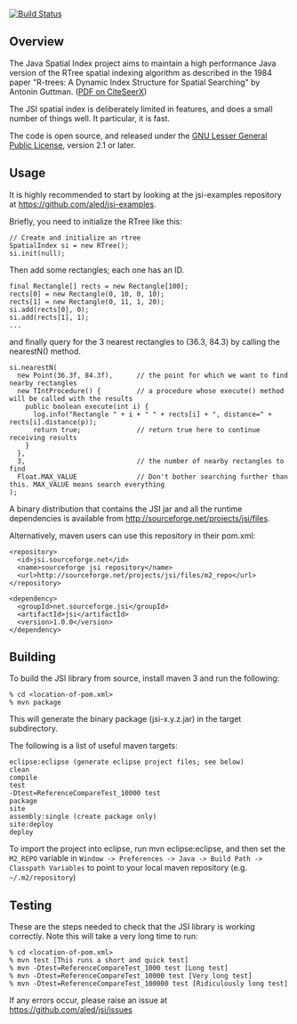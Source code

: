 [![Build Status](https://www.travis-ci.org/aled/jsi.png?branch=master)](https://www.travis-ci.org/aled/jsi)

Overview
--------
The Java Spatial Index project aims to maintain a high performance Java version of the RTree spatial indexing algorithm as described in the 1984 paper "R-trees: A Dynamic Index Structure for Spatial Searching" by Antonin Guttman.  (<a href="http://citeseerx.ist.psu.edu/viewdoc/download?doi=10.1.1.131.7887&amp;rep=rep1&amp;type=pdf">PDF on CiteSeerX</a>)

The JSI spatial index is deliberately limited in features,
      and does a small number of things well. It particular, it is fast.

The code is open source, and released under the <a href="http://www.gnu.org/copyleft/lesser.html">GNU Lesser General Public License</a>, version 2.1 or later.

Usage
-----
It is highly recommended to start by looking at the jsi-examples repository at <a href=https://github.com/aled/jsi-examples>https://github.com/aled/jsi-examples</a>.

Briefly, you need to initialize the RTree like this:

    // Create and initialize an rtree
    SpatialIndex si = new RTree();
    si.init(null);

Then add some rectangles; each one has an ID.

    final Rectangle[] rects = new Rectangle[100];
    rects[0] = new Rectangle(0, 10, 0, 10);
    rects[1] = new Rectangle(0, 11, 1, 20);
    si.add(rects[0], 0);
    si.add(rects[1], 1);
    ...

and finally query for the 3 nearest rectangles to (36.3, 84.3) by calling the nearestN() method.

    si.nearestN(
      new Point(36.3f, 84.3f),      // the point for which we want to find nearby rectangles
      new TIntProcedure() {         // a procedure whose execute() method will be called with the results
        public boolean execute(int i) {
          log.info("Rectangle " + i + " " + rects[i] + ", distance=" + rects[i].distance(p));
          return true;              // return true here to continue receiving results
        }
      },
      3,                            // the number of nearby rectangles to find
      Float.MAX_VALUE               // Don't bother searching further than this. MAX_VALUE means search everything
    );

A binary distribution that contains the JSI jar and all the runtime dependencies is available from <a href=http://sourceforge.net/projects/jsi/files>http://sourceforge.net/projects/jsi/files</a>.

Alternatively, maven users can use this repository in their pom.xml:

    <repository>
      <id>jsi.sourceforge.net</id>
      <name>sourceforge jsi repository</name>
      <url>http://sourceforge.net/projects/jsi/files/m2_repo</url>
    </repository>
    
    <dependency>
      <groupId>net.sourceforge.jsi</groupId>
      <artifactId>jsi</artifactId>
      <version>1.0.0</version>
    </dependency>

Building
-------
To build the JSI library from source, install maven 3 and run the following:

    % cd <location-of-pom.xml>
    % mvn package

This will generate the binary package (jsi-x.y.z.jar) in the target subdirectory.

The following is a list of useful maven targets:

    eclipse:eclipse (generate eclipse project files; see below)
    clean 
    compile
    test
    -Dtest=ReferenceCompareTest_10000 test
    package	
    site
    assembly:single (create package only)
    site:deploy
    deploy
  
To import the project into eclipse, run mvn eclipse:eclipse, and then set the `M2_REPO` variable
in `Window -> Preferences -> Java -> Build Path -> Classpath Variables` to point to your local maven repository (e.g. `~/.m2/repository`)


Testing
-------

These are the steps needed to check that the JSI library is working correctly. 
Note this will take a very long time to run:

    % cd <location-of-pom.xml>
    % mvn test [This runs a short and quick test]
    % mvn -Dtest=ReferenceCompareTest_1000 test [Long test]
    % mvn -Dtest=ReferenceCompareTest_10000 test [Very long test]
    % mvn -Dtest=ReferenceCompareTest_100000 test [Ridiculously long test]

If any errors occur, please raise an issue at https://github.com/aled/jsi/issues


